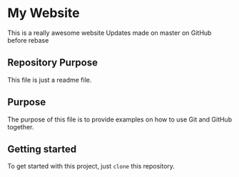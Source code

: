 # My Website

This is a really awesome website
Updates made on master on GitHub before rebase

## Repository Purpose
This file is just a readme file. 

## Purpose

The purpose of this file is to provide examples
on how to use Git and GitHub together.

## Getting started
To get started with this project, just `clone` this repository.
